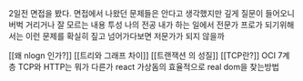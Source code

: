 2일전 면접을 봤다.
면접에서 나왔던 문제들은 안다고 생각했지만 깊게 질문이 들어오니 버벅 거리거나 잘 모르는 내용 투성 나의 전공 내가 하는 일에서 전문가 프로가 되기위해서는 이런 문제를 확실히 짚고 넘어가다보면 저문가가 되지 않을까 




[[왜 nlogn 인가?]]
[[트리와 그래프 차이]] 
[[트랜잭션 의 성질]]
[[TCP란?]]
OCI 7계층
TCP와 HTTP는 뭐가 다른가
react 가상돔의 효율적으로 real dom을 찾는방법










